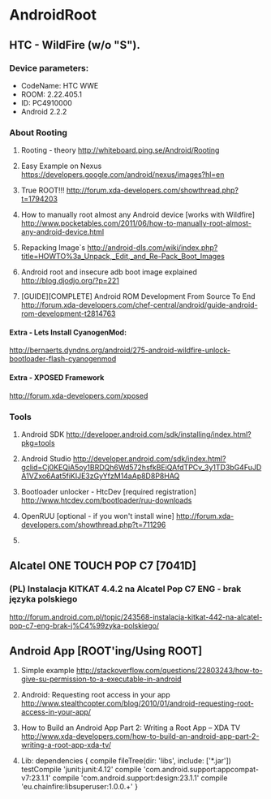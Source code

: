 # AndroidRoot

## HTC - WildFire (w/o "S"). 
### Device parameters:
* CodeName: HTC WWE	
* ROOM: 2.22.405.1	
* ID: PC4910000
* Android 2.2.2

### About Rooting
 1. Rooting - theory 
 http://whiteboard.ping.se/Android/Rooting
 
 2. Easy Example on Nexus 
 https://developers.google.com/android/nexus/images?hl=en
 
 3. True ROOT!!!
 http://forum.xda-developers.com/showthread.php?t=1794203
 
 4. How to manually root almost any Android device [works with Wildfire]
 http://www.pocketables.com/2011/06/how-to-manually-root-almost-any-android-device.html
 
 5. Repacking Image`s
 http://android-dls.com/wiki/index.php?title=HOWTO%3a_Unpack,_Edit,_and_Re-Pack_Boot_Images
 
 6. Android root and insecure adb boot image explained
   http://blog.djodjo.org/?p=221
 
 7. [GUIDE][COMPLETE] Android ROM Development From Source To End   
 http://forum.xda-developers.com/chef-central/android/guide-android-rom-development-t2814763
 
 
 
#### Extra - Lets Install CyanogenMod:
 http://bernaerts.dyndns.org/android/275-android-wildfire-unlock-bootloader-flash-cyanogenmod
 
#### Extra - XPOSED Framework
 http://forum.xda-developers.com/xposed
### Tools
1. Android SDK
http://developer.android.com/sdk/installing/index.html?pkg=tools

2. Android Studio
http://developer.android.com/sdk/index.html?gclid=Cj0KEQiA5oy1BRDQh6Wd572hsfkBEiQAfdTPCv_3y1TD3bG4FuJDA1VZxo6Aat5fiKIJE3zGyYfzM14aAp8D8P8HAQ

3. Bootloader unlocker - HtcDev [required registration] 
http://www.htcdev.com/bootloader/ruu-downloads

4. OpenRUU [optional - if you won't install wine]
http://forum.xda-developers.com/showthread.php?t=711296

5. 

## Alcatel ONE TOUCH POP C7 [7041D]

### (PL) Instalacja KITKAT 4.4.2 na Alcatel Pop C7 ENG - brak języka polskiego
http://forum.android.com.pl/topic/243568-instalacja-kitkat-442-na-alcatel-pop-c7-eng-brak-j%C4%99zyka-polskiego/

## Android App [ROOT'ing/Using ROOT]

1. Simple example
http://stackoverflow.com/questions/22803243/how-to-give-su-permission-to-a-executable-in-android

2. Android: Requesting root access in your app
http://www.stealthcopter.com/blog/2010/01/android-requesting-root-access-in-your-app/

3. How to Build an Android App Part 2: Writing a Root App – XDA TV 
http://www.xda-developers.com/how-to-build-an-android-app-part-2-writing-a-root-app-xda-tv/

4. Lib:
    dependencies {
            compile fileTree(dir: 'libs', include: ['*.jar'])
            testCompile 'junit:junit:4.12'
            compile 'com.android.support:appcompat-v7:23.1.1'
            compile 'com.android.support:design:23.1.1'
            compile 'eu.chainfire:libsuperuser:1.0.0.+'
        }
